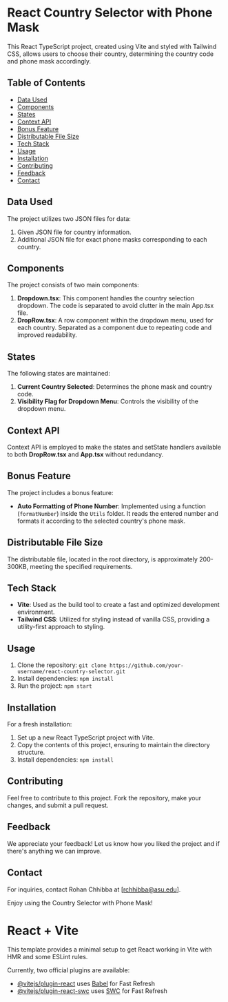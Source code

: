 # React Country Selector with Phone Mask

This React TypeScript project, created using Vite and styled with Tailwind CSS, allows users to choose their country, determining the country code and phone mask accordingly.

## Table of Contents

- [Data Used](#data-used)
- [Components](#components)
- [States](#states)
- [Context API](#context-api)
- [Bonus Feature](#bonus-feature)
- [Distributable File Size](#distributable-file-size)
- [Tech Stack](#tech-stack)
- [Usage](#usage)
- [Installation](#installation)
- [Contributing](#contributing)
- [Feedback](#feedback)
- [Contact](#contact)

## Data Used

The project utilizes two JSON files for data:
1. Given JSON file for country information.
2. Additional JSON file for exact phone masks corresponding to each country.

## Components

The project consists of two main components:
1. **Dropdown.tsx**: This component handles the country selection dropdown. The code is separated to avoid clutter in the main App.tsx file.
2. **DropRow.tsx**: A row component within the dropdown menu, used for each country. Separated as a component due to repeating code and improved readability.

## States

The following states are maintained:
1. **Current Country Selected**: Determines the phone mask and country code.
2. **Visibility Flag for Dropdown Menu**: Controls the visibility of the dropdown menu.

## Context API

Context API is employed to make the states and setState handlers available to both **DropRow.tsx** and **App.tsx** without redundancy.

## Bonus Feature

The project includes a bonus feature:
- **Auto Formatting of Phone Number**: Implemented using a function (`formatNumber`) inside the `Utils` folder. It reads the entered number and formats it according to the selected country's phone mask.

## Distributable File Size

The distributable file, located in the root directory, is approximately 200-300KB, meeting the specified requirements.

## Tech Stack

- **Vite**: Used as the build tool to create a fast and optimized development environment.
- **Tailwind CSS**: Utilized for styling instead of vanilla CSS, providing a utility-first approach to styling.

## Usage

1. Clone the repository: `git clone https://github.com/your-username/react-country-selector.git`
2. Install dependencies: `npm install`
3. Run the project: `npm start`

## Installation

For a fresh installation:
1. Set up a new React TypeScript project with Vite.
2. Copy the contents of this project, ensuring to maintain the directory structure.
3. Install dependencies: `npm install`

## Contributing

Feel free to contribute to this project. Fork the repository, make your changes, and submit a pull request.

## Feedback

We appreciate your feedback! Let us know how you liked the project and if there's anything we can improve.

## Contact

For inquiries, contact Rohan Chhibba at [rchhibba@asu.edu].

Enjoy using the Country Selector with Phone Mask!



# React + Vite

This template provides a minimal setup to get React working in Vite with HMR and some ESLint rules.

Currently, two official plugins are available:

- [@vitejs/plugin-react](https://github.com/vitejs/vite-plugin-react/blob/main/packages/plugin-react/README.md) uses [Babel](https://babeljs.io/) for Fast Refresh
- [@vitejs/plugin-react-swc](https://github.com/vitejs/vite-plugin-react-swc) uses [SWC](https://swc.rs/) for Fast Refresh

